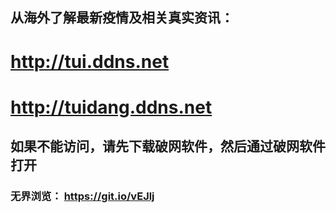## 从海外了解最新疫情及相关真实资讯：
<h1><a href='http://tui.ddns.net/sars?from=51t'>http://tui.ddns.net</a></h1>

<h1><a href='http://tuidang.ddns.net/?from=51t'>http://tuidang.ddns.net</a></h1>

## 如果不能访问，请先下载破网软件，然后通过破网软件打开
### 无界浏览： https://git.io/vEJlj
